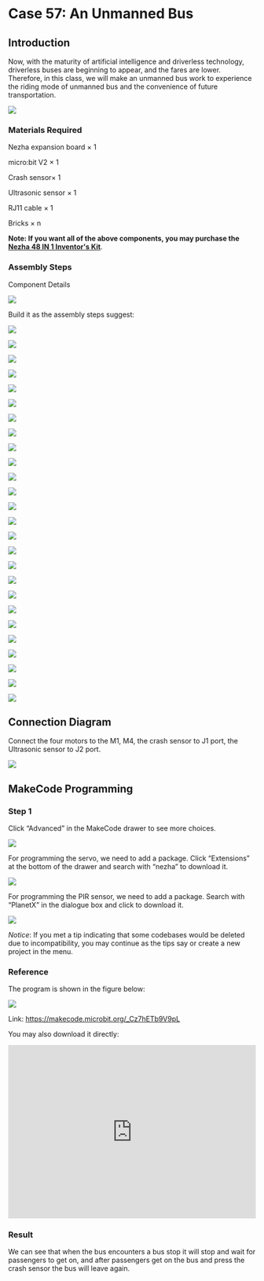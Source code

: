 # Case 57: An Unmanned Bus

## Introduction

Now, with the maturity of artificial intelligence and driverless technology, driverless buses are beginning to appear, and the fares are lower. Therefore, in this class, we will make an unmanned bus work to experience the riding mode of unmanned bus and the convenience of future transportation.

![](./images/57_1.jpg)

### Materials Required

Nezha expansion board × 1

micro:bit V2 × 1

Crash sensor× 1

Ultrasonic sensor × 1

RJ11 cable × 1

Bricks × n

**Note: If you want all of the above components, you may purchase the [Nezha 48 IN 1 Inventor's Kit](https://shop.elecfreaks.com/products/elecfreaks-micro-bit-nezha-48-in-1-inventors-kit-without-micro-bit-board?_pos=2&_sid=ed1b6fbd2&_ss=r)**.



### Assembly Steps

Component Details

![](./images/57_2.jpg)

Build it as the assembly steps suggest:

![](./images/57_3.jpg)

![](./images/57_4.jpg)

![](./images/57_5.jpg)

![](./images/57_6.jpg)

![](./images/57_7.jpg)

![](./images/57_8.jpg)

![](./images/57_9.jpg)

![](./images/57_10.jpg)

![](./images/57_11.jpg)

![](./images/57_12.jpg)

![](./images/57_13.jpg)

![](./images/57_14.jpg)

![](./images/57_15.jpg)

![](./images/57_16.jpg)

![](./images/57_17.jpg)

![](./images/57_18.jpg)

![](./images/57_19.jpg)

![](./images/57_20.jpg)

![](./images/57_21.jpg)

![](./images/57_22.jpg)

![](./images/57_23.jpg)

![](./images/57_24.jpg)

![](./images/57_25.jpg)

![](./images/57_26.jpg)

![](./images/57_27.jpg)

![](./images/57_28.jpg)

## Connection Diagram

Connect the four motors to the M1, M4,  the crash sensor to J1 port, the Ultrasonic sensor to J2 port. 

![](./images/57_29.jpg)


##  MakeCode Programming

### Step 1

Click “Advanced” in the MakeCode drawer to see more choices.



![](./images/49_10.png)



For programming the servo, we need to add a package. Click “Extensions” at the bottom of the drawer and search with “nezha” to download it.



![](./images/49_11.png)



For programming the PIR sensor, we need to add a package. Search with “PlanetX” in the dialogue box and click to download it.

![](./images/49_12.png)



*Notice*: If you met a tip indicating that some codebases would be deleted due to incompatibility, you may continue as the tips say or create a new project in the menu.

### Reference

The program is shown in the figure below:

![](./images/57_30.jpg)

Link: https://makecode.microbit.org/_Cz7hETb9V9pL

You may also download it directly:

<div style="position:relative;height:0;padding-bottom:70%;overflow:hidden;"><iframe style="position:absolute;top:0;left:0;width:100%;height:100%;" src="https://makecode.microbit.org/#pub:_Cz7hETb9V9pL" frameborder="0" sandbox="allow-popups allow-forms allow-scripts allow-same-origin"></iframe></div>

### Result

We can see that when the bus encounters a bus stop it will stop and wait for passengers to get on, and after passengers get on the bus and press the crash sensor the bus will leave again.
